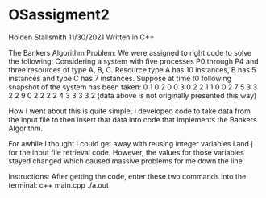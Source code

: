 # OSassigment2
Holden Stallsmith
11/30/2021
Written in C++

The Bankers Algorithm Problem: We were assigned to right code to solve the following:
Considering a system with five processes P0 through P4 and three resources of type A, B, C. Resource type A has 10 instances, 
B has 5 instances and type C has 7 instances. Suppose at time t0 following snapshot of the system has been taken:
0 1 0 2 0 0 3 0 2 2 1 1 0 0 2 7 5 3 3 2 2 9 0 2 2 2 2  4 3 3 3 3 2
(data above is not originally presented this way)

How I went about this is quite simple, I developed code to take data from the input file to then insert that data into code that implements the Bankers Algorithm.

For awhile I thought I could get away with reusing integer variables i and j for the input file retrieval code. However, the values for those variables stayed changed
which caused massive problems for me down the line.

Instructions:
After getting the code, enter these two commands into the terminal:
c++ main.cpp
./a.out 
